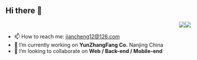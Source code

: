 ## Hi there 👋
<img src='https://img.shields.io/badge/version-v0.9-informational' style='float:right' />&nbsp;<img src='https://img.shields.io/appveyor/build/gruntjs/grunt' style='float:right' />

- 📫 How to reach me: jiancheng12@126.com
- 🔭 I’m currently working on **YunZhangFang Co.** Nanjing China
- 👯 I’m looking to collaborate on **Web / Back-end / Mobile-end**
